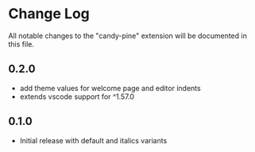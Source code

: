 # Change Log

All notable changes to the "candy-pine" extension will be documented in this file.

## 0.2.0

- add theme values for welcome page and editor indents
- extends vscode support for ^1.57.0

## 0.1.0

- Initial release with default and italics variants
